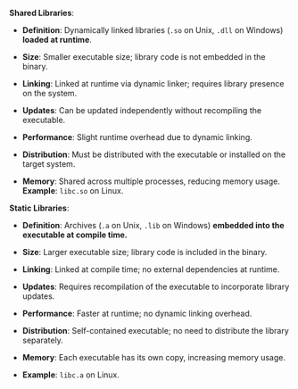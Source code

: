 
**Shared Libraries**:

- **Definition**: Dynamically linked libraries (`.so` on Unix, `.dll` on Windows) **loaded at runtime**.
 
- **Size**: Smaller executable size; library code is not embedded in the binary.

- **Linking**: Linked at runtime via dynamic linker; requires library presence on the system.
 
- **Updates**: Can be updated independently without recompiling the executable.

- **Performance**: Slight runtime overhead due to dynamic linking.

- **Distribution**: Must be distributed with the executable or installed on the target system.

- **Memory**: Shared across multiple processes, reducing memory usage. **Example**: `libc.so` on Linux.

**Static Libraries**:
- **Definition**: Archives (`.a` on Unix, `.lib` on Windows) **embedded into the executable at compile time.**

- **Size**: Larger executable size; library code is included in the binary.

- **Linking**: Linked at compile time; no external dependencies at runtime.

- **Updates**: Requires recompilation of the executable to incorporate library updates.

- **Performance**: Faster at runtime; no dynamic linking overhead.

- **Distribution**: Self-contained executable; no need to distribute the library separately.

- **Memory**: Each executable has its own copy, increasing memory usage.

- **Example**: `libc.a` on Linux.
